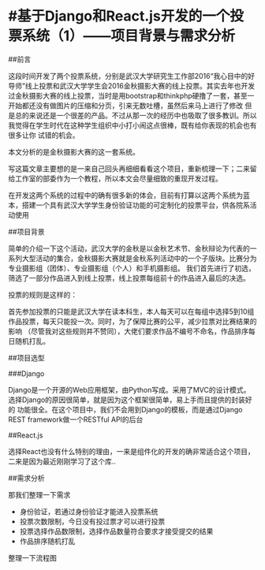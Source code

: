 #基于Django和React.js开发的一个投票系统（1）——项目背景与需求分析
===
##前言

这段时间开发了两个投票系统，分别是武汉大学研究生工作部2016“我心目中的好导师”线上投票和武汉大学学生会2016金秋摄影大赛的线上投票。其实去年也开发
过金秋摄影大赛的线上投票，当时是用bootstrap和thinkphp硬撸了一套，甚至一开始都还没有做图片的压缩和分页，引来无数吐槽，虽然后来马上进行了修改
但是总的来说还是一个很差的产品。不过从那一次的经历中也吸取了很多教训。所以我觉得在学生时代在这种学生组织中小打小闹这点很棒，既有给你表现的机会也有很多让你
试错的机会。


本文分析的是金秋摄影大赛的这一套系统。

写这篇文章主要想的是一来自己回头再细细看看这个项目，重新梳理一下；二来留给工作室的部委作为一个教程，所以本文会尽量细致的重现开发过程。

在开发这两个系统的过程中的确有很多新的体会，目前有打算以这两个系统为蓝本，搭建一个具有武汉大学学生身份验证功能的可定制化的投票平台，供各院系活动使用

##项目背景

简单的介绍一下这个活动，武汉大学的金秋是以金秋艺术节、金秋辩论为代表的一系列大型活动的集合，金秋摄影大赛就是金秋系列活动中的一个子版块。比赛分为专业摄影组（团体）、专业摄影组（个人）和手机摄影组。
我们首先进行了初选，筛选了一部分作品进入到线上投票，线上投票每组前十的作品进入最后的决选。

投票的规则是这样的：

首先参加投票的只能是武汉大学在读本科生，本人每天可以在每组中选择5到10组作品投票，每天只能投一次。同时，为了保障比赛的公平，减少拉票对比赛结果的影响
（尽管我对这些规则并不赞同），大佬们要求作品不编号不命名，作品排序每日随机打乱。

##项目选型

###Django

Django是一个开源的Web应用框架，由Python写成。采用了MVC的设计模式。选择Django的原因很简单，就是因为这个框架很简单，易上手而且提供的封装好的
功能很全。在这个项目中，我们不会用到Django的模板，而是通过Django REST framework做一个RESTful API的后台

##React.js

选择React也没有什么特别的理由，一来是组件化的开发的确非常适合这个项目，二来是因为最近刚刚学习了这个库..


##需求分析

那我们整理一下需求

- 身份验证，若通过身份验证才能进入投票系统
- 投票次数限制，今日没有投过票才可以进行投票
- 投票选择作品数限制，选择作品数量符合要求才接受提交的结果
- 作品排序随机打乱

整理一下流程图





